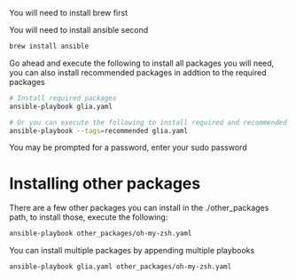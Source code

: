 You will need to install brew first

You will need to install ansible second

```bash
brew install ansible
```

Go ahead and execute the following to install all packages you will need, you can also install recommended packages in addtion to the required packages

```bash
# Install required packages
ansible-playbook glia.yaml

# Or you can execute the following to install required and recommended packages
ansible-playbook --tags=recommended glia.yaml
```

You may be prompted for a password, enter your sudo password

# Installing other packages

There are a few other packages you can install in the ./other_packages path, to install those, execute the following:

```bash
ansible-playbook other_packages/oh-my-zsh.yaml
```

You can install multiple packages by appending multiple playbooks

```bash
ansible-playbook glia.yaml other_packages/oh-my-zsh.yaml